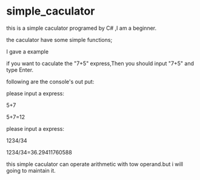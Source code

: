 simple_caculator
================

this is a simple caculator programed by C# ,I am a beginner.


the caculator have some simple functions;

I gave a example


if you want to caculate the "7+5" express,Then you should input "7+5" and type Enter.

following are the console's out put:

>

please input a express:

5+7

5+7=12

please input a express:

1234/34

1234/34=36.29411760588



this simple caculator can operate arithmetic with tow operand.but i will going to maintain it.
